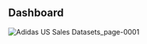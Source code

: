## Dashboard 


![Adidas US Sales Datasets_page-0001](https://github.com/user-attachments/assets/ba5bf758-98f2-4d10-9e9d-62ac0525f789)
